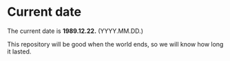 # Current date

The current date is **1989.12.22.** (YYYY.MM.DD.)

This repository will be good when the world ends, so we will know how long it lasted.